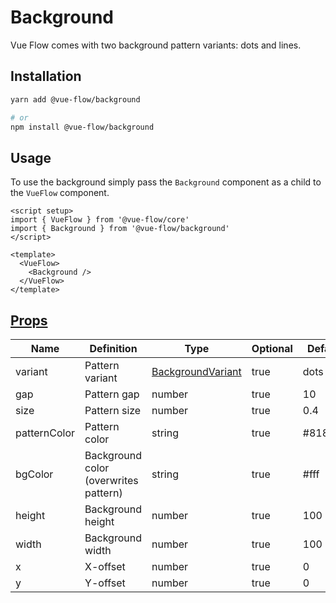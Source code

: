 # Background

Vue Flow comes with two background pattern variants: dots and lines. 

## Installation

```bash
yarn add @vue-flow/background

# or
npm install @vue-flow/background
```

## Usage

To use the background simply pass the `Background` component as a child to the `VueFlow` component.

```vue
<script setup>
import { VueFlow } from '@vue-flow/core'
import { Background } from '@vue-flow/background'
</script>

<template>
  <VueFlow>
    <Background />
  </VueFlow>
</template>
```

## [Props](/typedocs/interfaces/BackgroundProps)

| Name         | Definition                            | Type                                                   | Optional | Default |
|--------------|---------------------------------------|--------------------------------------------------------|----------|---------|
| variant      | Pattern variant                       | [BackgroundVariant](/typedocs/enums/BackgroundVariant) | true     | dots    |
| gap          | Pattern gap                           | number                                                 | true     | 10      |
| size         | Pattern size                          | number                                                 | true     | 0.4     |
| patternColor | Pattern color                         | string                                                 | true     | #81818a |
| bgColor      | Background color (overwrites pattern) | string                                                 | true     | #fff    |
| height       | Background height                     | number                                                 | true     | 100     |
| width        | Background width                      | number                                                 | true     | 100     |
| x            | X-offset                              | number                                                 | true     | 0       |
| y            | Y-offset                              | number                                                 | true     | 0       |
